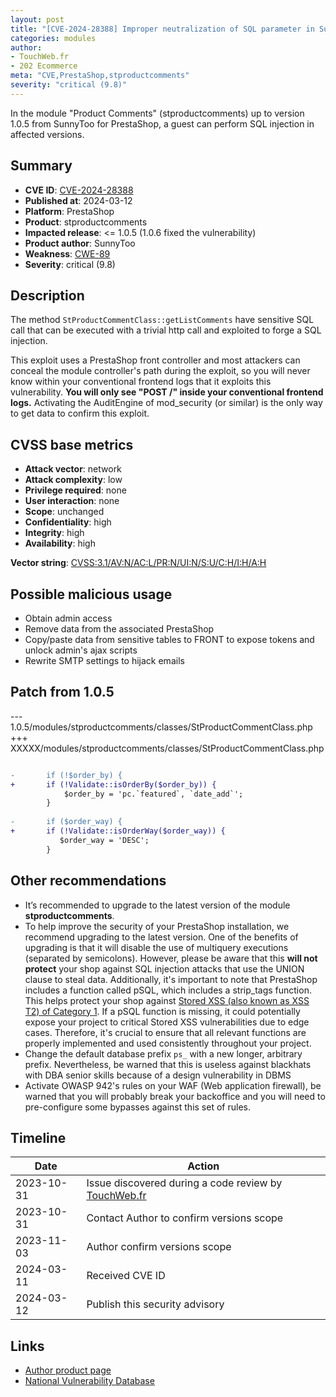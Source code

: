 ```yaml
---
layout: post
title: "[CVE-2024-28388] Improper neutralization of SQL parameter in SunnyToo - Produt Comments module for PrestaShop"
categories: modules
author:
- TouchWeb.fr
- 202 Ecommerce
meta: "CVE,PrestaShop,stproductcomments"
severity: "critical (9.8)"
---
```


In the module "Product Comments" (stproductcomments) up to version 1.0.5 from SunnyToo for PrestaShop, a guest can perform SQL injection in affected versions.


## Summary

* **CVE ID**: [CVE-2024-28388](https://cve.mitre.org/cgi-bin/cvename.cgi?name=CVE-2024-28388)
* **Published at**: 2024-03-12
* **Platform**: PrestaShop
* **Product**: stproductcomments
* **Impacted release**: <= 1.0.5 (1.0.6 fixed the vulnerability)
* **Product author**: SunnyToo
* **Weakness**: [CWE-89](https://cwe.mitre.org/data/definitions/89.html)
* **Severity**: critical (9.8)

## Description

The method `StProductCommentClass::getListComments` have sensitive SQL call that can be executed with a trivial http call and exploited to forge a SQL injection.

This exploit uses a PrestaShop front controller and most attackers can conceal the module controller's path during the exploit, so you will never know within your conventional frontend logs that it exploits this vulnerability. **You will only see "POST /" inside your conventional frontend logs.** Activating the AuditEngine of mod_security (or similar) is the only way to get data to confirm this exploit.

## CVSS base metrics

* **Attack vector**: network
* **Attack complexity**: low
* **Privilege required**: none
* **User interaction**: none
* **Scope**: unchanged
* **Confidentiality**: high
* **Integrity**: high
* **Availability**: high

**Vector string**: [CVSS:3.1/AV:N/AC:L/PR:N/UI:N/S:U/C:H/I:H/A:H](https://nvd.nist.gov/vuln-metrics/cvss/v3-calculator?vector=AV:N/AC:L/PR:N/UI:N/S:U/C:H/I:H/A:H)

## Possible malicious usage

* Obtain admin access
* Remove data from the associated PrestaShop
* Copy/paste data from sensitive tables to FRONT to expose tokens and unlock admin's ajax scripts
* Rewrite SMTP settings to hijack emails

## Patch from 1.0.5

--- 1.0.5/modules/stproductcomments/classes/StProductCommentClass.php
+++ XXXXX/modules/stproductcomments/classes/StProductCommentClass.php
```diff

-       if (!$order_by) {
+       if (!Validate::isOrderBy($order_by)) {
            $order_by = 'pc.`featured`, `date_add`';
        }
       
-       if ($order_way) {
+       if (!Validate::isOrderWay($order_way)) {
           $order_way = 'DESC';
        }
```


## Other recommendations

* It’s recommended to upgrade to the latest version of the module **stproductcomments**.
* To help improve the security of your PrestaShop installation, we recommend upgrading to the latest version. One of the benefits of upgrading is that it will disable the use of multiquery executions (separated by semicolons). However, please be aware that this **will not protect** your shop against SQL injection attacks that use the UNION clause to steal data. Additionally, it's important to note that PrestaShop includes a function called pSQL, which includes a strip_tags function. This helps protect your shop against [Stored XSS (also known as XSS T2) of Category 1](https://security.friendsofpresta.org/modules/2023/02/07/stored-xss.html). If a pSQL function is missing, it could potentially expose your project to critical Stored XSS vulnerabilities due to edge cases. Therefore, it's crucial to ensure that all relevant functions are properly implemented and used consistently throughout your project.
* Change the default database prefix `ps_` with a new longer, arbitrary prefix. Nevertheless, be warned that this is useless against blackhats with DBA senior skills because of a design vulnerability in DBMS
* Activate OWASP 942's rules on your WAF (Web application firewall), be warned that you will probably break your backoffice and you will need to pre-configure some bypasses against this set of rules.

## Timeline

| Date | Action |
|--|--|
| 2023-10-31 | Issue discovered during a code review by [TouchWeb.fr](https://www.touchweb.fr) |
| 2023-10-31 | Contact Author to confirm versions scope |
| 2023-11-03 | Author confirm versions scope |
| 2024-03-11 | Received CVE ID |
| 2024-03-12 | Publish this security advisory |

## Links

* [Author product page](https://www.sunnytoo.com/product/panda-creative-responsive-prestashop-theme)
* [National Vulnerability Database](https://nvd.nist.gov/vuln/detail/CVE-2024-28388)
